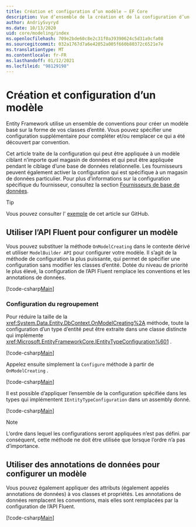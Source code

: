 ```yaml
---
title: Création et configuration d’un modèle – EF Core
description: Vue d’ensemble de la création et de la configuration d’un modèle avec Entity Framework Core.
author: AndriySvyryd
ms.date: 10/13/2020
uid: core/modeling/index
ms.openlocfilehash: 709e2bde60c8e2c31f0a39390624c5d31a9cfa08
ms.sourcegitcommit: 032a1767d7a6e42052a005f660b80372c6521e7e
ms.translationtype: MT
ms.contentlocale: fr-FR
ms.lasthandoff: 01/12/2021
ms.locfileid: "98129198"
---
```

# <a name="creating-and-configuring-a-model"></a>Création et configuration d’un modèle

Entity Framework utilise un ensemble de conventions pour créer un modèle basé sur la forme de vos classes d’entité. Vous pouvez spécifier une configuration supplémentaire pour compléter et/ou remplacer ce qui a été découvert par convention.

Cet article traite de la configuration qui peut être appliquée à un modèle ciblant n’importe quel magasin de données et qui peut être appliquée pendant le ciblage d’une base de données relationnelle. Les fournisseurs peuvent également activer la configuration qui est spécifique à un magasin de données particulier. Pour plus d’informations sur la configuration spécifique du fournisseur, consultez la section [Fournisseurs de base de données](xref:core/providers/index).

> [!TIP]
> Vous pouvez consulter l' [exemple](https://github.com/dotnet/EntityFramework.Docs/tree/master/samples) de cet article sur GitHub.

## <a name="use-fluent-api-to-configure-a-model"></a>Utiliser l’API Fluent pour configurer un modèle

Vous pouvez substituer la méthode `OnModelCreating` dans le contexte dérivé et utiliser `ModelBuilder API` pour configurer votre modèle. Il s’agit de la méthode de configuration la plus puissante, qui permet de spécifier une configuration sans modifier les classes d’entité. Dotée du niveau de priorité le plus élevé, la configuration de l’API Fluent remplace les conventions et les annotations de données.

[!code-csharp[Main](../../../samples/core/Modeling/FluentAPI/Required.cs?highlight=12-14)]

### <a name="grouping-configuration"></a>Configuration du regroupement

Pour réduire la taille de la <xref:System.Data.Entity.DbContext.OnModelCreating%2A> méthode, toute la configuration d’un type d’entité peut être extraite dans une classe distincte qui implémente <xref:Microsoft.EntityFrameworkCore.IEntityTypeConfiguration%601> .

[!code-csharp[Main](../../../samples/core/Modeling/FluentAPI/EntityTypeConfiguration.cs?Name=IEntityTypeConfiguration)]

Appelez ensuite simplement la `Configure` méthode à partir de `OnModelCreating` .

[!code-csharp[Main](../../../samples/core/Modeling/FluentAPI/EntityTypeConfiguration.cs?Name=ApplyIEntityTypeConfiguration)]

Il est possible d’appliquer l’ensemble de la configuration spécifiée dans les types qui implémentent `IEntityTypeConfiguration` dans un assembly donné.

[!code-csharp[Main](../../../samples/core/Modeling/FluentAPI/EntityTypeConfiguration.cs?Name=ApplyConfigurationsFromAssembly)]

> [!NOTE]
> L’ordre dans lequel les configurations seront appliquées n’est pas défini. par conséquent, cette méthode ne doit être utilisée que lorsque l’ordre n’a pas d’importance.

## <a name="use-data-annotations-to-configure-a-model"></a>Utiliser des annotations de données pour configurer un modèle

Vous pouvez également appliquer des attributs (également appelés annotations de données) à vos classes et propriétés. Les annotations de données remplacent les conventions, mais elles sont remplacées par la configuration de l’API Fluent.

[!code-csharp[Main](../../../samples/core/Modeling/DataAnnotations/Required.cs?highlight=15)]
